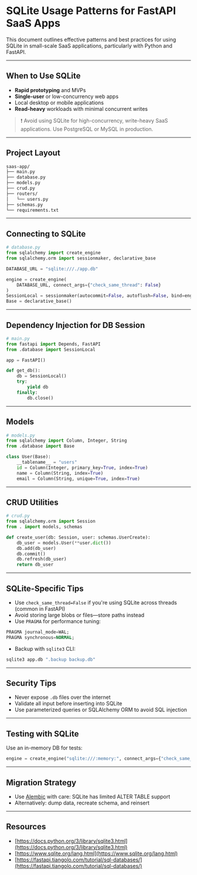 # SQLite Usage Patterns for FastAPI SaaS Apps

This document outlines effective patterns and best practices for using SQLite in small-scale SaaS applications, particularly with Python and FastAPI.

---

## When to Use SQLite

* **Rapid prototyping** and MVPs
* **Single-user** or low-concurrency web apps
* Local desktop or mobile applications
* **Read-heavy** workloads with minimal concurrent writes

> ❗ Avoid using SQLite for high-concurrency, write-heavy SaaS applications. Use PostgreSQL or MySQL in production.

---

## Project Layout

```bash
saas-app/
├── main.py
├── database.py
├── models.py
├── crud.py
├── routers/
│   └── users.py
├── schemas.py
└── requirements.txt
```

---

## Connecting to SQLite

```python
# database.py
from sqlalchemy import create_engine
from sqlalchemy.orm import sessionmaker, declarative_base

DATABASE_URL = "sqlite:///./app.db"

engine = create_engine(
    DATABASE_URL, connect_args={"check_same_thread": False}
)
SessionLocal = sessionmaker(autocommit=False, autoflush=False, bind=engine)
Base = declarative_base()
```

---

## Dependency Injection for DB Session

```python
# main.py
from fastapi import Depends, FastAPI
from .database import SessionLocal

app = FastAPI()

def get_db():
    db = SessionLocal()
    try:
        yield db
    finally:
        db.close()
```

---

## Models

```python
# models.py
from sqlalchemy import Column, Integer, String
from .database import Base

class User(Base):
    __tablename__ = "users"
    id = Column(Integer, primary_key=True, index=True)
    name = Column(String, index=True)
    email = Column(String, unique=True, index=True)
```

---

## CRUD Utilities

```python
# crud.py
from sqlalchemy.orm import Session
from . import models, schemas

def create_user(db: Session, user: schemas.UserCreate):
    db_user = models.User(**user.dict())
    db.add(db_user)
    db.commit()
    db.refresh(db_user)
    return db_user
```

---

## SQLite-Specific Tips

* Use `check_same_thread=False` if you're using SQLite across threads (common in FastAPI)
* Avoid storing large blobs or files—store paths instead
* Use `PRAGMA` for performance tuning:

```sql
PRAGMA journal_mode=WAL;
PRAGMA synchronous=NORMAL;
```

* Backup with `sqlite3` CLI:

```bash
sqlite3 app.db ".backup backup.db"
```

---

## Security Tips

* Never expose `.db` files over the internet
* Validate all input before inserting into SQLite
* Use parameterized queries or SQLAlchemy ORM to avoid SQL injection

---

## Testing with SQLite

Use an in-memory DB for tests:

```python
engine = create_engine("sqlite:///:memory:", connect_args={"check_same_thread": False})
```

---

## Migration Strategy

* Use [Alembic](https://alembic.sqlalchemy.org/) with care: SQLite has limited ALTER TABLE support
* Alternatively: dump data, recreate schema, and reinsert

---

## Resources

* [https://docs.python.org/3/library/sqlite3.html](https://docs.python.org/3/library/sqlite3.html)
* [https://www.sqlite.org/lang.html](https://www.sqlite.org/lang.html)
* [https://fastapi.tiangolo.com/tutorial/sql-databases/](https://fastapi.tiangolo.com/tutorial/sql-databases/)
